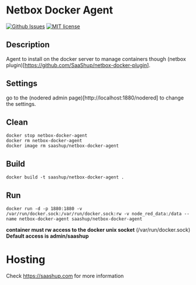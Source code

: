 # Netbox Docker Agent 

[![Github Issues](http://img.shields.io/github/issues/SaaShup/netbox-docker-agent)](https://github.com/SaaShup/netbox-docker-agent/issues)
[![MIT license](http://img.shields.io/badge/license-MIT-brightgreen.svg)](http://opensource.org/licenses/MIT)

## Description

Agent to install on the docker server to manage containers though (netbox plugin)[https://github.com/SaaShup/netbox-docker-plugin].


## Settings

go to the (nodered admin page)[http://localhost:1880/nodered] to change the settings.

## Clean
```
docker stop netbox-docker-agent
docker rm netbox-docker-agent
docker image rm saashup/netbox-docker-agent
```
## Build
```
docker build -t saashup/netbox-docker-agent .
```
## Run
```
docker run -d -p 1880:1880 -v /var/run/docker.sock:/var/run/docker.sock:rw -v node_red_data:/data --name netbox-docker-agent saashup/netbox-docker-agent 
```
**container must rw access to the docker unix socket** (/var/run/docker.sock)
__Default access is admin/saashup__

# Hosting
Check https://saashup.com for more information
